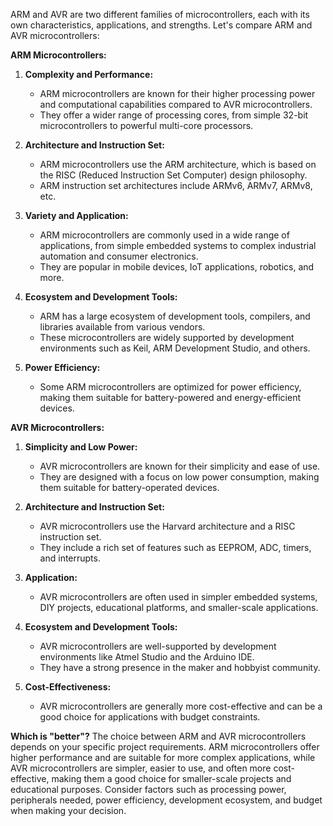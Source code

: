 ARM and AVR are two different families of microcontrollers, each with its own characteristics, applications, and strengths. Let's compare ARM and AVR microcontrollers:

**ARM Microcontrollers:**

1. **Complexity and Performance:**
   - ARM microcontrollers are known for their higher processing power and computational capabilities compared to AVR microcontrollers.
   - They offer a wider range of processing cores, from simple 32-bit microcontrollers to powerful multi-core processors.

2. **Architecture and Instruction Set:**
   - ARM microcontrollers use the ARM architecture, which is based on the RISC (Reduced Instruction Set Computer) design philosophy.
   - ARM instruction set architectures include ARMv6, ARMv7, ARMv8, etc.

3. **Variety and Application:**
   - ARM microcontrollers are commonly used in a wide range of applications, from simple embedded systems to complex industrial automation and consumer electronics.
   - They are popular in mobile devices, IoT applications, robotics, and more.

4. **Ecosystem and Development Tools:**
   - ARM has a large ecosystem of development tools, compilers, and libraries available from various vendors.
   - These microcontrollers are widely supported by development environments such as Keil, ARM Development Studio, and others.

5. **Power Efficiency:**
   - Some ARM microcontrollers are optimized for power efficiency, making them suitable for battery-powered and energy-efficient devices.

**AVR Microcontrollers:**

1. **Simplicity and Low Power:**
   - AVR microcontrollers are known for their simplicity and ease of use.
   - They are designed with a focus on low power consumption, making them suitable for battery-operated devices.

2. **Architecture and Instruction Set:**
   - AVR microcontrollers use the Harvard architecture and a RISC instruction set.
   - They include a rich set of features such as EEPROM, ADC, timers, and interrupts.

3. **Application:**
   - AVR microcontrollers are often used in simpler embedded systems, DIY projects, educational platforms, and smaller-scale applications.

4. **Ecosystem and Development Tools:**
   - AVR microcontrollers are well-supported by development environments like Atmel Studio and the Arduino IDE.
   - They have a strong presence in the maker and hobbyist community.

5. **Cost-Effectiveness:**
   - AVR microcontrollers are generally more cost-effective and can be a good choice for applications with budget constraints.

**Which is "better"?**
The choice between ARM and AVR microcontrollers depends on your specific project requirements. ARM microcontrollers offer higher performance and are suitable for more complex applications, while AVR microcontrollers are simpler, easier to use, and often more cost-effective, making them a good choice for smaller-scale projects and educational purposes. Consider factors such as processing power, peripherals needed, power efficiency, development ecosystem, and budget when making your decision.
